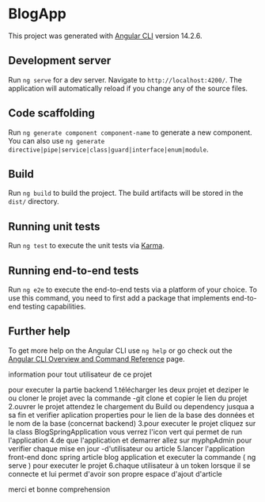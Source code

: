 # BlogApp

This project was generated with [Angular CLI](https://github.com/angular/angular-cli) version 14.2.6.

## Development server

Run `ng serve` for a dev server. Navigate to `http://localhost:4200/`. The application will automatically reload if you change any of the source files.

## Code scaffolding

Run `ng generate component component-name` to generate a new component. You can also use `ng generate directive|pipe|service|class|guard|interface|enum|module`.

## Build

Run `ng build` to build the project. The build artifacts will be stored in the `dist/` directory.

## Running unit tests

Run `ng test` to execute the unit tests via [Karma](https://karma-runner.github.io).

## Running end-to-end tests

Run `ng e2e` to execute the end-to-end tests via a platform of your choice. To use this command, you need to first add a package that implements end-to-end testing capabilities.

## Further help

To get more help on the Angular CLI use `ng help` or go check out the [Angular CLI Overview and Command Reference](https://angular.io/cli) page.

information pour tout utilisateur de ce projet

pour executer la partie backend
1.télécharger les deux projet et deziper le
		ou 
cloner le projet avec la commande
	-git clone et copier le lien du projet
2.ouvrer le projet attendez le chargement du Build ou dependency jusqua a sa fin
	et verifier aplication properties pour le lien de la base des données et le nom de la base (concernat backend)
3.pour executer le projet cliquez sur la class BlogSpringApplication
	vous verrez l'icon vert qui permet de run l'application
4.de que l'application et demarrer allez sur myphpAdmin pour verifier chaque mise en jour 
	-d'utilisateur ou article
5.lancer l'application front-end donc spring article blog application et executer la commande ( ng serve )
pour executer le projet
6.chaque utilisateur à un token lorsque il se connecte et lui permet d'avoir son propre espace
d'ajout d'article

merci et bonne comprehension
